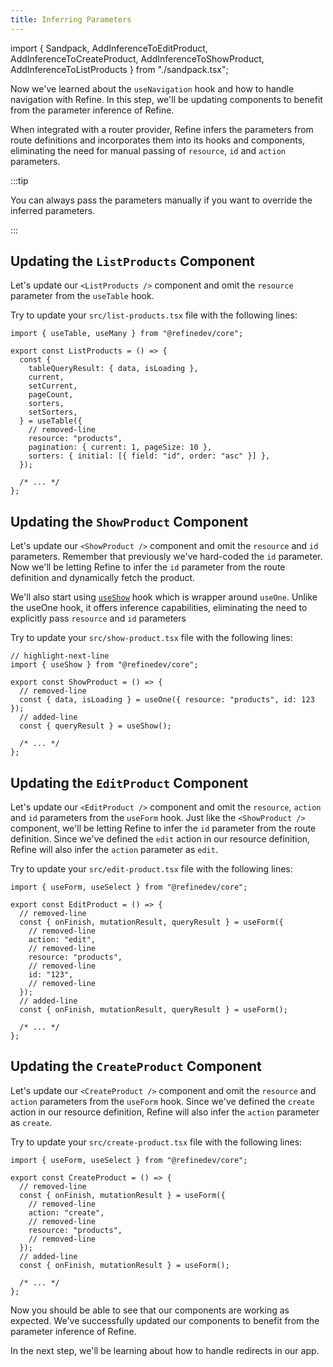 ```yaml
---
title: Inferring Parameters
---
```


import { Sandpack, AddInferenceToEditProduct, AddInferenceToCreateProduct, AddInferenceToShowProduct, AddInferenceToListProducts } from "./sandpack.tsx";

<Sandpack>

Now we've learned about the `useNavigation` hook and how to handle navigation with Refine. In this step, we'll be updating components to benefit from the parameter inference of Refine.

When integrated with a router provider, Refine infers the parameters from route definitions and incorporates them into its hooks and components, eliminating the need for manual passing of `resource`, `id` and `action` parameters.

:::tip

You can always pass the parameters manually if you want to override the inferred parameters.

:::

## Updating the `ListProducts` Component

Let's update our `<ListProducts />` component and omit the `resource` parameter from the `useTable` hook.

Try to update your `src/list-products.tsx` file with the following lines:

```tsx title="src/list-products.tsx"
import { useTable, useMany } from "@refinedev/core";

export const ListProducts = () => {
  const {
    tableQueryResult: { data, isLoading },
    current,
    setCurrent,
    pageCount,
    sorters,
    setSorters,
  } = useTable({
    // removed-line
    resource: "products",
    pagination: { current: 1, pageSize: 10 },
    sorters: { initial: [{ field: "id", order: "asc" }] },
  });

  /* ... */
};
```

<AddInferenceToListProducts />

## Updating the `ShowProduct` Component

Let's update our `<ShowProduct />` component and omit the `resource` and `id` parameters. Remember that previously we've hard-coded the `id` parameter. Now we'll be letting Refine to infer the `id` parameter from the route definition and dynamically fetch the product.

We'll also start using [`useShow`](/docs/data/hooks/use-show) hook which is wrapper around `useOne`. Unlike the useOne hook, it offers inference capabilities, eliminating the need to explicitly pass `resource` and `id` parameters

Try to update your `src/show-product.tsx` file with the following lines:

```tsx title="src/show-product.tsx"
// highlight-next-line
import { useShow } from "@refinedev/core";

export const ShowProduct = () => {
  // removed-line
  const { data, isLoading } = useOne({ resource: "products", id: 123 });
  // added-line
  const { queryResult } = useShow();

  /* ... */
};
```

<AddInferenceToShowProduct />

## Updating the `EditProduct` Component

Let's update our `<EditProduct />` component and omit the `resource`, `action` and `id` parameters from the `useForm` hook. Just like the `<ShowProduct />` component, we'll be letting Refine to infer the `id` parameter from the route definition. Since we've defined the `edit` action in our resource definition, Refine will also infer the `action` parameter as `edit`.

Try to update your `src/edit-product.tsx` file with the following lines:

```tsx title="src/edit-product.tsx"
import { useForm, useSelect } from "@refinedev/core";

export const EditProduct = () => {
  // removed-line
  const { onFinish, mutationResult, queryResult } = useForm({
    // removed-line
    action: "edit",
    // removed-line
    resource: "products",
    // removed-line
    id: "123",
    // removed-line
  });
  // added-line
  const { onFinish, mutationResult, queryResult } = useForm();

  /* ... */
};
```

<AddInferenceToEditProduct />

## Updating the `CreateProduct` Component

Let's update our `<CreateProduct />` component and omit the `resource` and `action` parameters from the `useForm` hook. Since we've defined the `create` action in our resource definition, Refine will also infer the `action` parameter as `create`.

Try to update your `src/create-product.tsx` file with the following lines:

```tsx title="src/create-product.tsx"
import { useForm, useSelect } from "@refinedev/core";

export const CreateProduct = () => {
  // removed-line
  const { onFinish, mutationResult } = useForm({
    // removed-line
    action: "create",
    // removed-line
    resource: "products",
    // removed-line
  });
  // added-line
  const { onFinish, mutationResult } = useForm();

  /* ... */
};
```

<AddInferenceToCreateProduct />

Now you should be able to see that our components are working as expected. We've successfully updated our components to benefit from the parameter inference of Refine.

In the next step, we'll be learning about how to handle redirects in our app.

</Sandpack>
